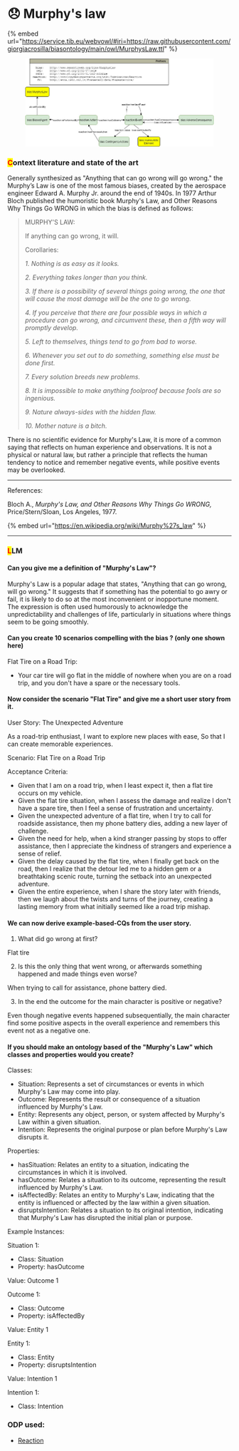 # 😞 Murphy's law

{% embed url="https://service.tib.eu/webvowl/#iri=https://raw.githubusercontent.com/giorgiacrosilla/biasontology/main/owl/MurphysLaw.ttl" %}

<figure><img src="uml\giorgiabias-murphy2.jpg" alt=""><figcaption></figcaption></figure>

### <mark style="color:red;">C</mark>ontext literature and state of the art

Generally synthesized as "Anything that can go wrong will go wrong." the Murphy’s Law is one of the most famous biases, created by the aerospace engineer Edward A. Murphy Jr. around the end of 1940s. In 1977 Arthur Bloch published the humoristic book Murphy's Law, and Other Reasons Why Things Go WRONG in which the bias is defined as follows:&#x20;



> MURPHY'S LAW:&#x20;
>
> If anything can go wrong, it will. &#x20;
>
> &#x20;
>
> Corollaries:&#x20;
>
> _1. Nothing is as easy as it looks._&#x20;
>
> _2. Everything takes longer than you think._&#x20;
>
> _3. If there is a possibility of several things going wrong, the one that will cause the most damage will be the one to go wrong._&#x20;
>
> _4. If you perceive that there are four possible ways in which a procedure can go wrong, and circumvent these, then a fifth way will promptly develop._&#x20;
>
> _5. Left to themselves, things tend to go from bad to worse._&#x20;
>
> _6. Whenever you set out to do something, something else must be done first._&#x20;
>
> _7. Every solution breeds new problems._&#x20;
>
> _8. It is impossible to make anything foolproof because fools are so ingenious._&#x20;
>
> _9. Nature always-sides with the hidden flaw._ &#x20;
>
> _10. Mother nature is a bitch._&#x20;

&#x20;

There is no scientific evidence for Murphy's Law, it is more of a common saying that reflects on human experience and observations. It is not a physical or natural law, but rather a principle that reflects the human tendency to notice and remember negative events, while positive events may be overlooked.&#x20;

***

References:

Bloch A., _Murphy's Law, and Other Reasons Why Things Go WRONG,_ Price/Stern/Sloan, Los Angeles, 1977.

{% embed url="https://en.wikipedia.org/wiki/Murphy%27s_law" %}

***

### <mark style="color:red;">L</mark>LM

#### Can you give me a definition of "Murphy's Law"?

Murphy's Law is a popular adage that states, "Anything that can go wrong, will go wrong." It suggests that if something has the potential to go awry or fail, it is likely to do so at the most inconvenient or inopportune moment. The expression is often used humorously to acknowledge the unpredictability and challenges of life, particularly in situations where things seem to be going smoothly.

#### Can you create 10 scenarios compelling with the bias ? (only one shown here)

Flat Tire on a Road Trip:&#x20;

* Your car tire will go flat in the middle of nowhere when you are on a road trip, and you don't have a spare or the necessary tools.&#x20;

#### Now consider the scenario "Flat Tire" and give me a short user story from it.

User Story: The Unexpected Adventure&#x20;

As a road-trip enthusiast, I want to explore new places with ease, So that I can create memorable experiences.&#x20;

Scenario: Flat Tire on a Road Trip&#x20;

Acceptance Criteria:&#x20;

* Given that I am on a road trip, when I least expect it, then a flat tire occurs on my vehicle.&#x20;
* Given the flat tire situation, when I assess the damage and realize I don't have a spare tire, then I feel a sense of frustration and uncertainty.&#x20;
* Given the unexpected adventure of a flat tire, when I try to call for roadside assistance, then my phone battery dies, adding a new layer of challenge.&#x20;
* Given the need for help, when a kind stranger passing by stops to offer assistance, then I appreciate the kindness of strangers and experience a sense of relief.&#x20;
* Given the delay caused by the flat tire, when I finally get back on the road, then I realize that the detour led me to a hidden gem or a breathtaking scenic route, turning the setback into an unexpected adventure.&#x20;
* Given the entire experience, when I share the story later with friends, then we laugh about the twists and turns of the journey, creating a lasting memory from what initially seemed like a road trip mishap.&#x20;



#### We can now derive example-based-CQs from the user story.&#x20;

1. What did go wrong at first?&#x20;

Flat tire&#x20;

2. Is this the only thing that went wrong, or afterwards something happened and made things even worse?&#x20;

When trying to call for assistance, phone battery died. &#x20;

3. In the end the outcome for the main character is positive or negative?&#x20;

Even though negative events happened subsequentially, the main character find some positive aspects in the overall experience and remembers this event not as a negative one. &#x20;



#### If you should make an ontology based of the "Murphy's Law" which classes and properties would you create?

Classes:&#x20;

* Situation: Represents a set of circumstances or events in which Murphy's Law may come into play.&#x20;
* Outcome: Represents the result or consequence of a situation influenced by Murphy's Law.&#x20;
* Entity: Represents any object, person, or system affected by Murphy's Law within a given situation.&#x20;
* Intention: Represents the original purpose or plan before Murphy's Law disrupts it.&#x20;

Properties:&#x20;

* hasSituation: Relates an entity to a situation, indicating the circumstances in which it is involved.&#x20;
* hasOutcome: Relates a situation to its outcome, representing the result influenced by Murphy's Law.&#x20;
* isAffectedBy: Relates an entity to Murphy's Law, indicating that the entity is influenced or affected by the law within a given situation.&#x20;
* disruptsIntention: Relates a situation to its original intention, indicating that Murphy's Law has disrupted the initial plan or purpose.&#x20;

Example Instances:&#x20;

Situation 1: &#x20;

* Class: Situation&#x20;
* Property: hasOutcome&#x20;

Value: Outcome 1&#x20;

Outcome 1:&#x20;

* Class: Outcome&#x20;
* Property: isAffectedBy&#x20;

Value: Entity 1&#x20;

Entity 1:&#x20;

* Class: Entity&#x20;
* Property: disruptsIntention&#x20;

Value: Intention 1&#x20;

Intention 1:&#x20;

* Class: Intention&#x20;

### ODP used:

* [Reaction](http://ontologydesignpatterns.org/wiki/Submissions:Reaction)